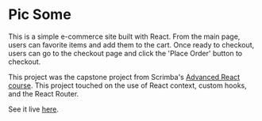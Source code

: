 # Pic Some

This is a simple e-commerce site built with React.  From the main page, users can favorite items and add them to the cart.  Once ready to checkout, users can go to the checkout page and click the 'Place Order' button to checkout.

This project was the capstone project from Scrimba's [Advanced React course](https://scrimba.com/learn/react).  This project touched on the use of React context, custom hooks, and the React Router.

See it live [here](https://esteban90-dev.github.io/pic-some/).
